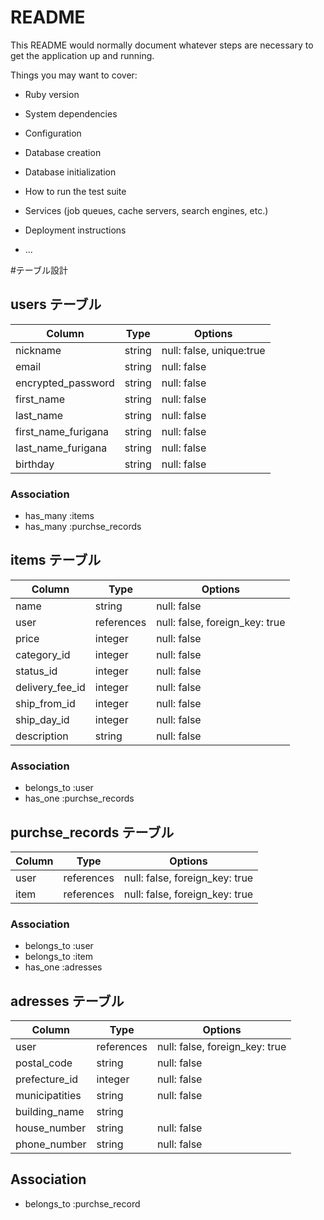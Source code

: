 # README

This README would normally document whatever steps are necessary to get the
application up and running.

Things you may want to cover:

* Ruby version

* System dependencies

* Configuration

* Database creation

* Database initialization

* How to run the test suite

* Services (job queues, cache servers, search engines, etc.)

* Deployment instructions

* ...

#テーブル設計

## users テーブル
| Column              | Type    | Options                  |
| ------------------- | ------- | ------------------------ |
| nickname            | string  | null: false, unique:true |
| email               | string  | null: false              |
| encrypted_password  | string  | null: false              |
| first_name          | string  | null: false              |
| last_name           | string  | null: false              |
| first_name_furigana | string  | null: false              |
| last_name_furigana  | string  | null: false              |
| birthday            | string  | null: false              |

### Association
- has_many :items
- has_many :purchse_records

## items テーブル
| Column              | Type       | Options                        |
| ------------------- | ---------- | ------------------------------ |
| name                | string     | null: false                    |
| user                | references | null: false, foreign_key: true |
| price               | integer    | null: false                    |
| category_id         | integer    | null: false                    |
| status_id           | integer    | null: false                    |
| delivery_fee_id     | integer    | null: false                    |
| ship_from_id        | integer    | null: false                    |
| ship_day_id         | integer    | null: false                    |
| description         | string     | null: false                    |

### Association
- belongs_to :user
- has_one :purchse_records

## purchse_records テーブル
| Column           | Type       | Options                        |
| ---------------- | ---------- | ------------------------------ |
| user             | references | null: false, foreign_key: true |
| item             | references | null: false, foreign_key: true |

### Association
- belongs_to :user
- belongs_to :item
- has_one :adresses

## adresses テーブル
| Column         | Type       | Options                        |
| -------------- | ---------- | ------------------------------ |
| user           | references | null: false, foreign_key: true |
| postal_code    | string     | null: false                    |  
| prefecture_id  | integer    | null: false                    |
| municipatities | string     | null: false                    |  
| building_name  | string     |                                |
| house_number   | string     | null: false                    |
| phone_number   | string     | null: false                    |

## Association
- belongs_to :purchse_record